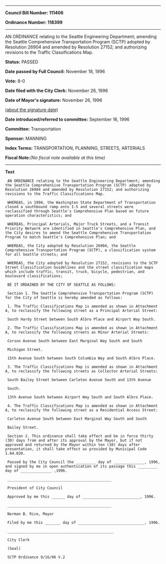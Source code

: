 

********

**Council Bill Number: 111406**
   
**Ordinance Number: 118399**
********

 AN ORDINANCE relating to the Seattle Engineering Department; amending the Seattle Comprehensive Transportation Program (SCTP) adopted by Resolution 26904 and amended by Resolution 27152; and authorizing revisions to the Traffic Classifications Map.

**Status:** PASSED
   
**Date passed by Full Council:** November 18, 1996
   
**Vote:** 8-0
   
**Date filed with the City Clerk:** November 26, 1996
   
**Date of Mayor's signature:** November 26, 1996
   
[(about the signature date)](/~public/approvaldate.htm)
   
   
   
**Date introduced/referred to committee:** September 16, 1996
   
**Committee:** Transportation
   
**Sponsor:** MANNING
   
   
**Index Terms:** TRANSPORTATION, PLANNING, STREETS, ARTERIALS

**Fiscal Note:**_(No fiscal note available at this time)_

********

**Text**
   
```
 AN ORDINANCE relating to the Seattle Engineering Department; amending the Seattle Comprehensive Transportation Program (SCTP) adopted by Resolution 26904 and amended by Resolution 27152; and authorizing revisions to the Traffic Classifications Map.

 WHEREAS, in 1994, the Washington State Department of Transportation closed a southbound ramp onto I-5 and several streets were reclassified through Seattle's Comprehensive Plan based on future operation characteristics; and

 WHEREAS, Principal Arterials, Major Truck Streets, and a Transit Priority Network are identified in Seattle's Comprehensive Plan, and the City desires to amend the Seattle Comprehensive Transportation Program to match Seattle's Comprehensive Plan; and

 WHEREAS, the City adopted by Resolution 26904, the Seattle Comprehensive Transportation Program (SCTP), a classification system for all Seattle streets; and

 WHEREAS, the City adopted by Resolution 27152, revisions to the SCTP Street Classification Guidelines and the street classification maps which include traffic, transit, truck, bicycle, pedestrian, and boulevard classifications;

 BE IT ORDAINED BY THE CITY OF SEATTLE AS FOLLOWS:

 Section 1. The Seattle Comprehensive Transportation Program (SCTP) for the City of Seattle is hereby amended as follows:

 1. The Traffic Classifications Map is amended as shown in Attachment A, to reclassify the following street as a Principal Arterial Street:

 South Hardy Street between South Albro Place and Airport Way South.

 2. The Traffic Classifications Map is amended as shown in Attachment A, to reclassify the following streets as Minor Arterial Streets:

 Corson Avenue South between East Marginal Way South and South

 Michigan Street.

 15th Avenue South between South Columbia Way and South Albro Place.

 3. The Traffic Classifications Map is amended as shown in Attachment A, to reclassify the following streets as Collector Arterial Streets:

 South Bailey Street between Carleton Avenue South and 13th Avenue

 South.

 13th Avenue South between Airport Way South and South Albro Place.

 4. The Traffic Classifications Map is amended as shown in Attachment A, to reclassify the following street as a Residential Access Street:

 Carleton Avenue South between East Marginal Way South and South

 Bailey Street.

 Section 2. This ordinance shall take effect and be in force thirty (30) days from and after its approval by the Mayor, but if not approved and returned by the Mayor within ten (10) days after presentation, it shall take effect as provided by Municipal Code 1.04.020.

 Passed by the City Council the _________ day of ______________, 1996, and signed by me in open authentication of its passage this _________ day of ______________ ,1996.

 _______________________________________________

 President of City Council

 Approved by me this ______ day of __________________________, 1996.

 _______________________________________________

 Norman B. Rice, Mayor

 Filed by me this _______ day of ______________________________, 1996.

 ________________________________________________

 City Clerk

 (Seal)

 SCTP Ordinance 9/16/96 V.2

```
